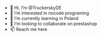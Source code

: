 - 👋 Hi, I’m @TruckerskyDE
- 👀 I’m interested in nocode programing
- 🌱 I’m currently learning in Poland
- 💞️ I’m looking to collaborate on prestashop
- 📫 Reach me here
